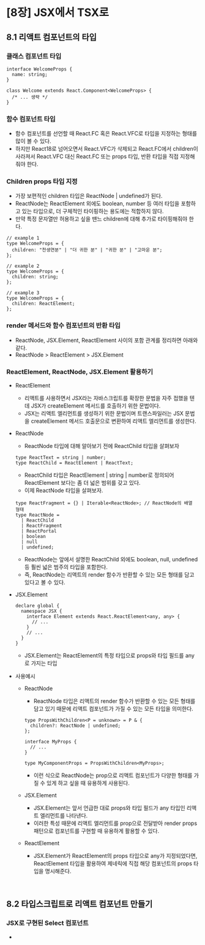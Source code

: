 # [8장] JSX에서 TSX로
## 8.1 리액트 컴포넌트의 타입
### 클래스 컴포넌트 타입
```tsx
interface WelcomeProps {
  name: string;
}

class Welcome extends React.Component<WelcomeProps> {
  /* ... 생략 */
}
```

### 함수 컴포넌트 타입
- 함수 컴포넌트를 선언할 때 React.FC 혹은 React.VFC로 타입을 지정하는 형태를 많이 볼 수 있다.
- 하지만 React18로 넘어오면서 React.VFC가 삭제되고 React.FC에서 children이 사라져서 React.VFC 대신 React.FC 또는 props 타입, 반환 타입을 직접 지정해줘야 한다.

### Children props 타입 지정
- 가장 보편적인 children 타입은 ReactNode | undefined가 된다.
- ReactNode는 ReactElement 외에도 boolean, number 등 여러 타입을 포함하고 있는 타입으로, 더 구체적인 타이핑하는 용도에는 적합하지 않다.
- 만약 특정 문자열만 허용하고 싶을 땐느 children에 대해 추가로 타이핑해줘야 한다.
```tsx
// example 1
type WelcomeProps = {
  children: "천생연분" | "더 귀한 분" | "귀한 분" | "고마운 분";
};

// example 2
type WelcomeProps = {
  children: string;
};

// example 3
type WelcomeProps = {
  children: ReactElement;
};
```

### render 메서드와 함수 컴포넌트의 반환 타입
- ReactNode, JSX.Element, ReactElement 사이의 포함 관계를 정리하면 아래와 같다.
- ReactNode > ReactElement > JSX.Element

### ReactElement, ReactNode, JSX.Element 활용하기
- ReactElement
  - 리액트를 사용하면서 JSX라는 자바스크립트를 확장한 문법을 자주 접했을 텐데 JSX가 createElement 메서드를 호출하기 위한 문법이다.
  - JSX는 리액트 엘리먼트를 생성하기 위한 문법이며 트랜스파일러는 JSX 문법을 createElement 메서드 호출문으로 변환하여 리액트 엘리먼트를 생성한다.
 
- ReactNode
  - ReactNode 타입에 대해 알아보기 전에 ReactChild 타입을 살펴보자
  ```tsx
  type ReactText = string | number;
  type ReactChild = ReactElement | ReactText;
  ```
  - ReactChild 타입은 ReactElement | string | number로 정의되어 ReactElement 보다는 좀 더 넓은 범위를 갖고 있다.
  - 이제 ReactNode 타입을 살펴보자.
  ```tsx
  type ReactFragment = {} | Iterable<ReactNode>; // ReactNode의 배열 형태
  type ReactNode =
    | ReactChild
    | ReactFragment
    | ReactPortal
    | boolean
    | null
    | undefined;
  ```
  - ReactNode는 앞에서 설명한 ReactChild 외에도 boolean, null, undefined 등 훨씬 넓은 범주의 타입을 포함한다.
  - 즉, ReactNode는 리액트의 render 함수가 반환할 수 있는 모든 형태를 담고 있다고 볼 수 있다.
 
- JSX.Element
  ```tsx
  declare global {
    namespace JSX {
      interface Element extends React.ReactElement<any, any> {
        // ...
      }
      // ...
    }
  }
  ```
  - JSX.Element는 ReactElement의 특정 타입으로 props와 타입 필드를 any로 가지는 타입

- 사용예시
  - ReactNode
    - ReactNode 타입은 리액트의 render 함수가 반환할 수 있는 모든 형태를 담고 있기 때문에 리액트 컴포넌트가 가질 수 있는 모든 타입을 의미한다.
    ```tsx
    type PropsWithChildren<P = unknown> = P & {
      children?: ReactNode | undefined;
    };

    interface MyProps {
      // ...
    }

    type MyComponentProps = PropsWithChildren<MyProps>;
    ```
    - 이런 식으로 ReactNode는 prop으로 리액트 컴포넌트가 다양한 형태를 가질 수 있게 하고 싶을 때 유용하게 사용된다.
   
  - JSX.Element
    - JSX.Element는 앞서 언급한 대로 props와 타입 필드가 any 타입인 리액트 엘리먼트를 나타낸다.
    - 이러한 특성 때문에 리액트 엘리먼트를 prop으로 전달받아 render props 패턴으로 컴포넌트를 구현할 때 유용하게 활용할 수 있다.
   
  - ReactElement
    - JSX.Element가 ReactElement의 props 타입으로 any가 지정되었다면, ReactElement 타입을 활용하여 제네릭에 직접 해당 컴포넌트의 props 타입을 명시해준다.

<br/>

## 8.2 타입스크립트로 리액트 컴포넌트 만들기
### JSX로 구현된 Select 컴포넌트
- 

